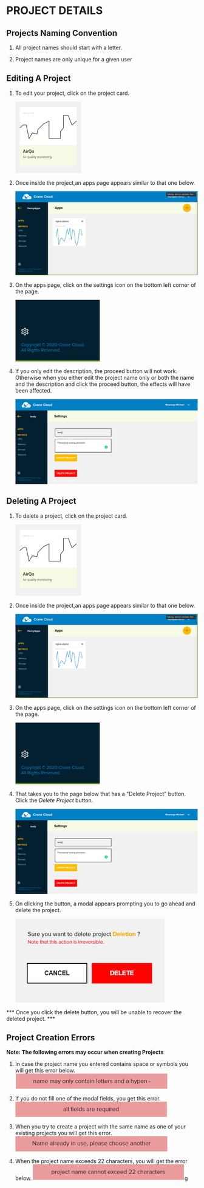# PROJECT DETAILS

## Projects Naming Convention 
1. All project names should start with a letter.

2. Project names are only unique for a given user

## Editing A Project

1. To edit your project, click on the project card.

    ![](../img/singularProject.png)

2. Once inside the project,an apps page appears similar to that one below.

    ![](../img/apps_page.png)

3. On the apps page, click on the settings icon on the bottom left corner of the page. 

    ![](../img/settings_icon.png)

4. If you only edit the description, the proceed button will not work. Otherwise when you either edit the project name only or both the name and the description and click the proceed button, the effects will have been affected.

    ![](../img/settings_page.png)

## Deleting A Project

1. To delete a project, click on the project card.

    ![](../img/singularProject.png)

2. Once inside the project,an apps page appears similar to that one below.

    ![](../img/apps_page.png)

3. On the apps page, click on the settings icon on the bottom left corner of the page. 

    ![](../img/settings_icon.png)

4. That takes you to the page below that has a "Delete Project" button. Click the *Delete Project* button.

    ![](../img/settings_page.png)

5. On clicking the button, a modal appears prompting you to go ahead and delete the project.

    ![](../img/deleteProject3.png)

*** Once you click the delete button, you will be unable to recover the deleted project. ***

## Project Creation  Errors

**Note: The following errors may occur when creating Projects**

1. In case the project name you entered contains space or symbols you will get this error below.
![](../img/projectError1.png)

2. If you do not fill one of the modal fields, you get this error.
![](../img/projectError2.png)

3. When you try to create a project with the same name as one of your existing projects you will get this error.   
![](../img/projectError3.png)

4. When the project name exceeds 22 characters, you will get the error below.
![](../img/projectError4.png)g
